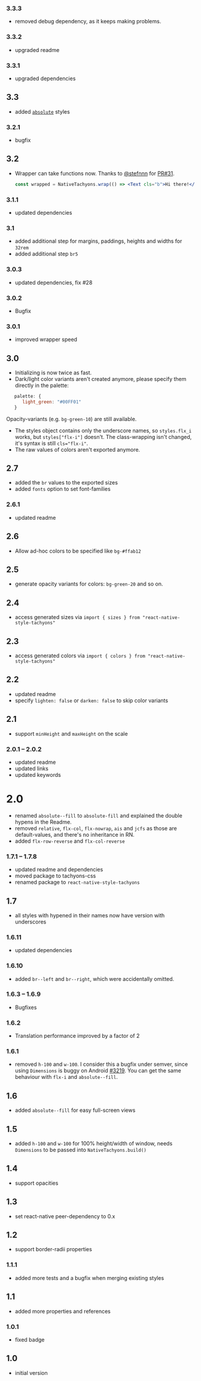 ### 3.3.3
* removed debug dependency, as it keeps making problems.

### 3.3.2
* upgraded readme

### 3.3.1
* upgraded dependencies

## 3.3
* added [`absolute`](https://github.com/tachyons-css/react-native-style-tachyons#absolute) styles

### 3.2.1
* bugfix

## 3.2
* Wrapper can take functions now. Thanks to [@stefnnn](https://github.com/stefnnn) for [PR#31](https://github.com/tachyons-css/react-native-style-tachyons/pull/31).

  ```jsx
  const wrapped = NativeTachyons.wrap(() => <Text cls="b">Hi there!</Text>).
  ```

### 3.1.1
* updated dependencies

### 3.1
* added additional step for margins, paddings, heights and widths for `32rem`
* added additional step `br5`

### 3.0.3
* updated dependencies, fix #28

### 3.0.2
* Bugfix

### 3.0.1
* improved wrapper speed

## 3.0
* Initializing is now twice as fast.
* Dark/light color variants aren't created anymore, please specify them directly in the palette:

 ```javascript
    palette: {
       light_green: "#00FF01"
    }
 ```
 Opacity-variants (e.g. `bg-green-10`) are still available.

* The styles object contains only the underscore names, so `styles.flx_i` works, but `styles["flx-i"]` doesn't. The class-wrapping isn't changed, it's syntax is still `cls="flx-i"`.
* The raw values of colors aren't exported anymore.

## 2.7
* added the `br` values to the exported sizes
* added `fonts` option to set font-families

### 2.6.1
* updated readme

## 2.6
* Allow ad-hoc colors to be specified like `bg-#ffab12`

## 2.5
* generate opacity variants for colors: `bg-green-20` and so on.

## 2.4
* access generated sizes via `import { sizes } from "react-native-style-tachyons"`

## 2.3
* access generated colors via `import { colors } from "react-native-style-tachyons"`

## 2.2
* updated readme
* specify `lighten: false` or `darken: false` to skip color variants

## 2.1
* support `minHeight` and `maxHeight` on the scale

### 2.0.1 – 2.0.2
* updated readme
* updated links
* updated keywords

# 2.0
* renamed `absolute--fill` to `absolute-fill` and explained the double hypens in the Readme.
* removed `relative`, `flx-col`, `flx-nowrap`, `ais` and `jcfs` as those are default-values, and there's no inheritance in RN.
* added `flx-row-reverse` and `flx-col-reverse`

### 1.7.1 – 1.7.8
* updated readme and dependencies
* moved package to tachyons-css
* renamed package to `react-native-style-tachyons`

## 1.7
* all styles with hypened in their names now have version with underscores

### 1.6.11
* updated dependencies

### 1.6.10
* added `br--left` and `br--right`, which were accidentally omitted.

### 1.6.3 – 1.6.9
* Bugfixes

### 1.6.2
* Translation performance improved by a factor of 2

### 1.6.1
* removed `h-100` and `w-100`. I consider this a bugfix under semver, since using `Dimensions` is buggy on Android [#3219](https://github.com/facebook/react-native/issues/3219). You can get the same behaviour with `flx-i` and `absolute--fill`.

## 1.6
* added `absolute--fill` for easy full-screen views

## 1.5
* added `h-100` and `w-100` for 100% height/width of window, needs `Dimensions` to be passed into `NativeTachyons.build()`

## 1.4
* support opacities

## 1.3
* set react-native peer-dependency to 0.x

## 1.2
* support border-radii properties

### 1.1.1
* added more tests and a bugfix when merging existing styles

## 1.1
* added more properties and references

### 1.0.1
* fixed badge

## 1.0
* initial version
